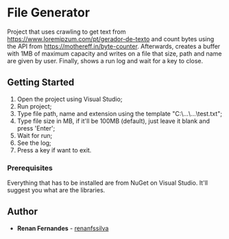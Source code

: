 # File Generator

Project that uses crawling to get text from https://www.loremipzum.com/pt/gerador-de-texto and count bytes using the API from https://mothereff.in/byte-counter. Afterwards, creates a buffer with 1MB of maximum capacity and writes on a file that size, path and name are given by user. Finally, shows a run log and wait for a key to close.

## Getting Started

1. Open the project using Visual Studio;
2. Run project;
3. Type file path, name and extension using the template "C:\\...\\...\test.txt";
4. Type file size in MB, if it'll be 100MB (default), just leave it blank and press 'Enter';
5. Wait for run;
6. See the log;
7. Press a key if want to exit.

### Prerequisites

Everything that has to be installed are from NuGet on Visual Studio. It'll suggest you what are the libraries.

## Author

* **Renan Fernandes** - [renanfssilva](https://github.com/renanfssilva)
